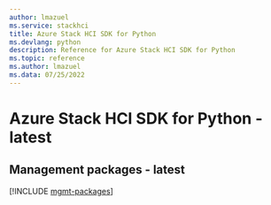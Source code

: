```yaml
---
author: lmazuel
ms.service: stackhci
title: Azure Stack HCI SDK for Python
ms.devlang: python
description: Reference for Azure Stack HCI SDK for Python
ms.topic: reference
ms.author: lmazuel
ms.data: 07/25/2022
---
```

# Azure Stack HCI SDK for Python - latest

## Management packages - latest
[!INCLUDE [mgmt-packages](stack-hci-mgmt-index.md)]